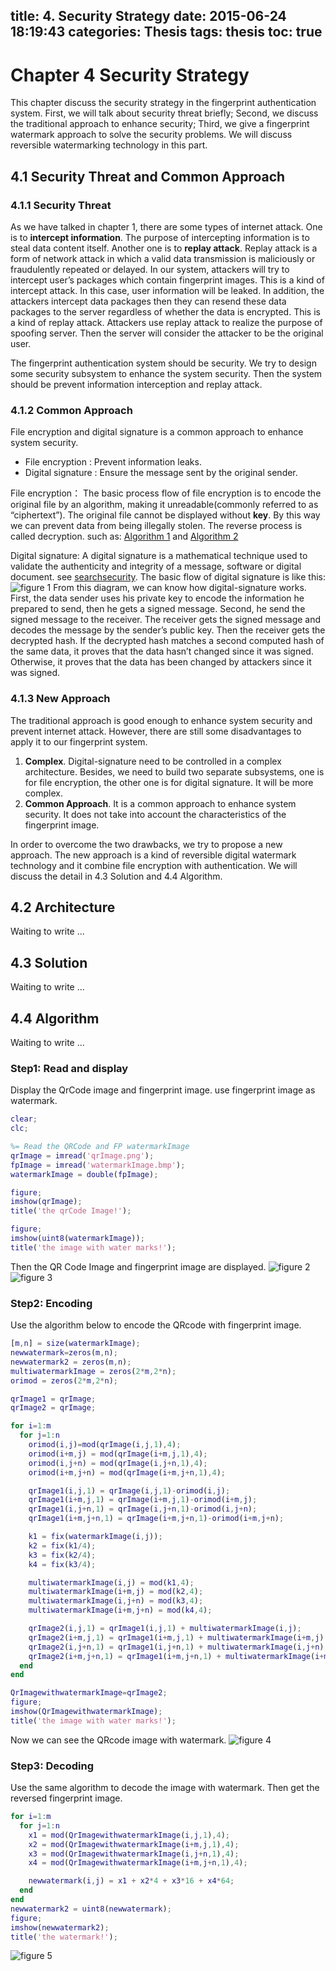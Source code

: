 title: 4. Security Strategy
date: 2015-06-24 18:19:43
categories: Thesis
tags: thesis
toc: true
---
# Chapter 4 Security Strategy
This chapter discuss the security strategy in the fingerprint authentication system. First, we will talk about security threat briefly; Second, we discuss the traditional approach to enhance security; Third, we give a fingerprint watermark approach to solve the security problems. We will discuss reversible watermarking technology in this part.
## 4.1 Security Threat and Common Approach
### 4.1.1 Security Threat
As we have talked in chapter 1, there are some types of internet attack. One is to **intercept information**. The purpose of intercepting information is to steal data content itself. Another one is to **replay attack**. Replay attack is a form of network attack in which a valid data transmission is maliciously or fraudulently repeated or delayed. In our system, attackers will try to intercept user’s packages which contain fingerprint images. This is a kind of intercept attack. In this case, user information will be leaked. In addition, the attackers intercept data packages then they can resend these data packages to the server regardless of whether the data is encrypted. This is a kind of replay attack. Attackers use replay attack to realize the purpose of spoofing server. Then the server will consider the attacker to be the original user.

The fingerprint authentication system should be security. We try to design some security subsystem to enhance the system security. Then the system should be prevent information interception and replay attack.
### 4.1.2 Common Approach
File encryption and digital signature is a common approach to enhance system security.
* File encryption : Prevent information leaks.
* Digital signature : Ensure the message sent by the original sender.

File encryption： The basic process flow of file encryption is to encode the original file by an algorithm, making it unreadable(commonly referred to as “ciphertext”). The original file cannot be displayed without **key**. By this way we can prevent data from being illegally stolen. The reverse process is called decryption. such as: [Algorithm 1](http://blog.csdn.net/stpeace/article/details/8315772) and [Algorithm 2](http://wenku.baidu.com/link?url=Szecji7gvHr35DDq2ltqNqa4aYdajxnfNinz8WA3_4WWVXKHgj6IFUvjTgY_V-w9eqcz4YppASDBfejSm0cIMGMZA62YlXNME9e2ZfxwVoK)

Digital signature: A digital signature is a mathematical technique used to validate the authenticity and integrity of a message, software or digital document. see [searchsecurity](http://searchsecurity.techtarget.com/definition/digital-signature). The basic flow of digital signature is like this:
![figure 1](/images/thesis/1.png)
From this diagram, we can know how digital-signature works. First, the data sender uses his private key to encode the information he prepared to send, then he gets a signed message. Second, he send the signed message to the receiver. The receiver gets the signed message and decodes the message by the sender’s public key. Then the receiver gets the decrypted hash. If the decrypted hash matches a second computed hash of the same data, it proves that the data hasn’t changed since it was signed. Otherwise, it proves that the data has been changed by attackers since it was signed.
### 4.1.3 New Approach
The traditional approach is good enough to enhance system security and prevent internet attack. However, there are still some disadvantages to apply it to our fingerprint system.
1. **Complex**. Digital-signature need to be controlled in a complex architecture. Besides, we need to build two separate subsystems, one is for file encryption, the other one is for digital signature. It will be more complex.
2. **Common Approach**. It is a common approach to enhance system security. It does not take into account the characteristics of the fingerprint image.

In order to overcome the two drawbacks, we try to propose a new approach. The new approach is a kind of reversible digital watermark technology and it combine file encryption with authentication. We will discuss the detail in 4.3 Solution and 4.4 Algorithm.

## 4.2 Architecture

Waiting to write ...

## 4.3 Solution

Waiting to write ...

## 4.4 Algorithm

Waiting to write ...

### Step1: Read and display
Display the QrCode image and fingerprint image. use fingerprint image as watermark.
```matlab
clear;
clc;

%= Read the QRCode and FP watermarkImage
qrImage = imread('qrImage.png');
fpImage = imread('watermarkImage.bmp');
watermarkImage = double(fpImage);

figure;
imshow(qrImage);
title('the qrCode Image!');

figure;
imshow(uint8(watermarkImage));
title('the image with water marks!');
```
Then the QR Code Image and fingerprint image are displayed.
![figure 2](/images/thesis/2.jpg)
![figure 3](/images/thesis/3.jpg)
### Step2: Encoding
Use the algorithm below to encode the QRcode with fingerprint image.
```matlab
[m,n] = size(watermarkImage);
newwatermark=zeros(m,n);
newwatermark2 = zeros(m,n);
multiwatermarkImage = zeros(2*m,2*n);
orimod = zeros(2*m,2*n);

qrImage1 = qrImage;
qrImage2 = qrImage;

for i=1:m
  for j=1:n
    orimod(i,j)=mod(qrImage(i,j,1),4);
    orimod(i+m,j) = mod(qrImage(i+m,j,1),4);
    orimod(i,j+n) = mod(qrImage(i,j+n,1),4);
    orimod(i+m,j+n) = mod(qrImage(i+m,j+n,1),4);

    qrImage1(i,j,1) = qrImage(i,j,1)-orimod(i,j);
    qrImage1(i+m,j,1) = qrImage(i+m,j,1)-orimod(i+m,j);
    qrImage1(i,j+n,1) = qrImage(i,j+n,1)-orimod(i,j+n);
    qrImage1(i+m,j+n,1) = qrImage(i+m,j+n,1)-orimod(i+m,j+n);

    k1 = fix(watermarkImage(i,j));
    k2 = fix(k1/4);
    k3 = fix(k2/4);
    k4 = fix(k3/4);

    multiwatermarkImage(i,j) = mod(k1,4);
    multiwatermarkImage(i+m,j) = mod(k2,4);
    multiwatermarkImage(i,j+n) = mod(k3,4);
    multiwatermarkImage(i+m,j+n) = mod(k4,4);

    qrImage2(i,j,1) = qrImage1(i,j,1) + multiwatermarkImage(i,j);
    qrImage2(i+m,j,1) = qrImage1(i+m,j,1) + multiwatermarkImage(i+m,j);
    qrImage2(i,j+n,1) = qrImage1(i,j+n,1) + multiwatermarkImage(i,j+n);
    qrImage2(i+m,j+n,1) = qrImage1(i+m,j+n,1) + multiwatermarkImage(i+m,j+n);
  end
end

QrImagewithwatermarkImage=qrImage2;
figure;
imshow(QrImagewithwatermarkImage);
title('the image with water marks!');
```
Now we can see the QRcode image with watermark.
![figure 4](/images/thesis/4.jpg)
### Step3: Decoding
Use the same algorithm to decode the image with watermark. Then get the reversed fingerprint image.
```matlab
for i=1:m
  for j=1:n
    x1 = mod(QrImagewithwatermarkImage(i,j,1),4);
    x2 = mod(QrImagewithwatermarkImage(i+m,j,1),4);
    x3 = mod(QrImagewithwatermarkImage(i,j+n,1),4);
    x4 = mod(QrImagewithwatermarkImage(i+m,j+n,1),4);

    newwatermark(i,j) = x1 + x2*4 + x3*16 + x4*64;
  end
end
newwatermark2 = uint8(newwatermark);
figure;
imshow(newwatermark2);
title('the watermark!');
```
![figure 5](/images/thesis/5.jpg)
